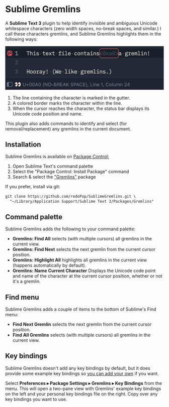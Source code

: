 # Sublime Gremlins
A **Sublime Text 3** plugin to help identify invisible and ambiguous Unicode whitespace characters (zero width spaces, no-break spaces, and similar.) I call these characters gremlins, and Sublime Gremlins highlights them in the following ways:

![](https://github.com/redoPop/SublimeGremlins/raw/master/doc-images/screenshot.png)

1. The line containing the character is marked in the gutter.
2. A colored border marks the character within the line.
3. When the cursor reaches the character, the status bar displays its Unicode code position and name.

This plugin also adds commands to identify and select (for removal/replacement) any gremlins in the current document.

## Installation
Sublime Gremlins is available on [Package Control:](https://packagecontrol.io/)

1. Open Sublime Text's command palette
2. Select the "Package Control: Install Package" command
3. Search & select the ["Gremlins"](https://packagecontrol.io/packages/Gremlins) package

If you prefer, install via git:
```
git clone https://github.com/redoPop/SublimeGremlins.git \
  "~/Library/Application Support/Sublime Text 3/Packages/Gremlins"
```

## Command palette
Sublime Gremlins adds the following to your command palette:

* **Gremlins: Find All** selects (with multiple cursors) all gremlins in the current view.
* **Gremlins: Find Next** selects the next gremlin from the current cursor position.
* **Gremlins: Highlight All** highlights all gremlins in the current view (happens automatically by default).
* **Gremlins: Name Current Character** Displays the Unicode code point and name of the character at the current cursor position, whether or not it's a gremlin.

## Find menu
Sublime Gremlins adds a couple of items to the bottom of Sublime's Find menu:

* **Find Next Gremlin** selects the next gremlin from the current cursor position.
* **Find All Gremlins** selects (with multiple cursors) all gremlins in the current view.

## Key bindings
Sublime Gremlins doesn't add any key bindings by default, but it does provide some example key bindings so [you can add your own](http://docs.sublimetext.info/en/latest/reference/key_bindings.html) if you want.

Select **Preferences ▸ Package Settings ▸ Gremlins ▸ Key Bindings** from the menu. This will open a two-pane view with Gremlins' example key bindings on the left and your personal key bindings file on the right. Copy over any key bindings you want to use.
